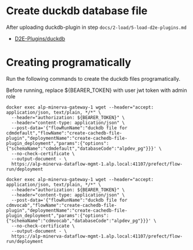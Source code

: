 # Create duckdb database file

After uploading duckdb-plugin in step `docs/2-load/5-load-d2e-plugins.md`

- [D2E-Plugins/duckdb](https://github.com/alp-os/d2e-plugins/tree/main/cachedb)

<h1 id="prog">Creating programatically</h1>

Run the following commands to create the duckdb files programatically.

Before running, replace ${BEARER_TOKEN} with user jwt token with admin role

```
docker exec alp-minerva-gateway-1 wget --header="accept: application/json, text/plain, */*" \
  --header="authorization: ${BEARER_TOKEN}" \
  --header="content-type: application/json" \
  --post-data='{"flowRunName":"duckdb file for cdmdefault","flowName":"create-cachedb-file-plugin","deploymentName":"create-cachedb-file-plugin_deployment","params":{"options":{"schemaName":"cdmdefault","databaseCode":"alpdev_pg"}}}' \
  --no-check-certificate \
  --output-document - \
  https://alp-minerva-dataflow-mgmt-1.alp.local:41107/prefect/flow-run/deployment

docker exec alp-minerva-gateway-1 wget --header="accept: application/json, text/plain, */*" \
  --header="authorization: ${BEARER_TOKEN}" \
  --header="content-type: application/json" \
  --post-data='{"flowRunName":"duckdb file for cdmvocab","flowName":"create-cachedb-file-plugin","deploymentName":"create-cachedb-file-plugin_deployment","params":{"options":{"schemaName":"cdmvocab","databaseCode":"alpdev_pg"}}}' \
  --no-check-certificate \
  --output-document - \
  https://alp-minerva-dataflow-mgmt-1.alp.local:41107/prefect/flow-run/deployment
```
